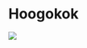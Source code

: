 # Hoogokok
<a href="https://www.codewars.com/users/Hoogokok/badges/large" target="_blank"><img src="https://img.shields.io/badge/뱃지레이블-배경색?style=000000&logo=#B1361E&logoColor=000000"/></a>
